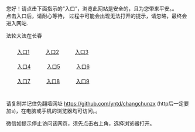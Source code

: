 您好！请点击下面指示的“入口”，浏览此网站是安全的，且为您带来平安。。 <br/>
点击入口后，请耐心等待， 过程中可能会出现无法打开的提示，请忽略，最终会进入网站. </br>

法轮大法在长春<br/>
<div style="padding:10px"><a style="margin:20px" target="_blank" href="https://d2imte5w992yms.cloudfront.net/2Qpsp?btdltkiv" id="ccLink1" rel="nofollow">入口1</a> <a target="_blank" style="margin:20px" href="https://d3puw4o9qr3uby.cloudfront.net/2Qpsp?nrpueuz" id="ccLink2" rel="nofollow">入口2</a> <a style="margin:20px" target="_blank" href="https://d1qzlwppv60ggd.cloudfront.net/2Qpsp?ktywt" id="ccLink3" rel="nofollow">入口3</a></div>

<div style="padding:10px" ><a style="margin:20px" target="_blank" href="https://d2imte5w992yms.cloudfront.net/2Qpsp?btdltkiv" id="ccLink4" rel="nofollow">入口4</a> <a style="margin:20px" href="https://d3puw4o9qr3uby.cloudfront.net/2Qpsp?nrpueuz" target="_blank" id="ccLink5" rel="nofollow">入口5</a> <a style="margin:20px" href="https://d1qzlwppv60ggd.cloudfront.net/2Qpsp?ktywt" target="_blank" id="ccLink6" rel="nofollow">入口6</a></div>

<div style="padding:10px"><a style="margin:20px" target="_blank" href="https://d2imte5w992yms.cloudfront.net/2Qpsp?btdltkiv" id="ccLink7" rel="nofollow">入口7</a> <a style="margin:20px" href="https://d3puw4o9qr3uby.cloudfront.net/2Qpsp?nrpueuz" target="_blank" id="ccLink8" rel="nofollow">入口8</a> <a style="margin:20px" target="_blank" href="https://d1qzlwppv60ggd.cloudfront.net/2Qpsp?ktywt" id="ccLink9" rel="nofollow">入口9</a></div>

<br/>



请复制并记住免翻墙网址 https://github.com/yntd/changchunzx (http后一定要加s)，在电脑或手机的浏览器均可访问。。<br/>

微信如提示停止访问该网页，须先点击右上角，选择浏览器打开。
